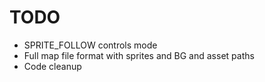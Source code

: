 # TODO
* SPRITE_FOLLOW controls mode
* Full map file format with sprites and BG and asset paths
* Code cleanup
